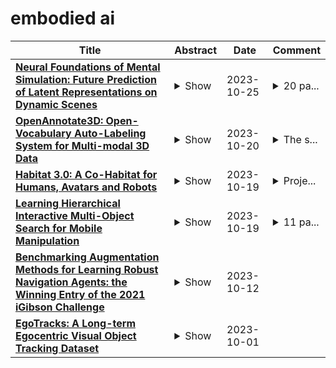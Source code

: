# embodied ai

| **Title** | **Abstract** | **Date** | **Comment** |
| --- | --- | --- | --- |
| **[Neural Foundations of Mental Simulation: Future Prediction of Latent Representations on Dynamic Scenes](http://arxiv.org/abs/2305.11772v2)** | <details><summary>Show</summary><p>Humans and animals have a rich and flexible understanding of the physical world, which enables them to infer the underlying dynamical trajectories of objects and events, plausible future states, and use that to plan and anticipate the consequences of actions. However, the neural mechanisms underlying these computations are unclear. We combine a goal-driven modeling approach with dense neurophysiological data and high-throughput human behavioral readouts to directly impinge on this question. Specifically, we construct and evaluate several classes of sensory-cognitive networks to predict the future state of rich, ethologically-relevant environments, ranging from self-supervised end-to-end models with pixel-wise or object-centric objectives, to models that future predict in the latent space of purely static image-based or dynamic video-based pretrained foundation models. We find strong differentiation across these model classes in their ability to predict neural and behavioral data both within and across diverse environments. In particular, we find that neural responses are currently best predicted by models trained to predict the future state of their environment in the latent space of pretrained foundation models optimized for dynamic scenes in a self-supervised manner. Notably, models that future predict in the latent space of video foundation models that are optimized to support a diverse range of sensorimotor tasks, reasonably match both human behavioral error patterns and neural dynamics across all environmental scenarios that we were able to test. Overall, these findings suggest that the neural mechanisms and behaviors of primate mental simulation are thus far most consistent with being optimized to future predict on dynamic, reusable visual representations that are useful for Embodied AI more generally.</p></details> | 2023-10-25 | <details><summary>20 pa...</summary><p>20 pages, 10 figures, NeurIPS 2023 Camera Ready Version (spotlight)</p></details> |
| **[OpenAnnotate3D: Open-Vocabulary Auto-Labeling System for Multi-modal 3D Data](http://arxiv.org/abs/2310.13398v1)** | <details><summary>Show</summary><p>In the era of big data and large models, automatic annotating functions for multi-modal data are of great significance for real-world AI-driven applications, such as autonomous driving and embodied AI. Unlike traditional closed-set annotation, open-vocabulary annotation is essential to achieve human-level cognition capability. However, there are few open-vocabulary auto-labeling systems for multi-modal 3D data. In this paper, we introduce OpenAnnotate3D, an open-source open-vocabulary auto-labeling system that can automatically generate 2D masks, 3D masks, and 3D bounding box annotations for vision and point cloud data. Our system integrates the chain-of-thought capabilities of Large Language Models (LLMs) and the cross-modality capabilities of vision-language models (VLMs). To the best of our knowledge, OpenAnnotate3D is one of the pioneering works for open-vocabulary multi-modal 3D auto-labeling. We conduct comprehensive evaluations on both public and in-house real-world datasets, which demonstrate that the system significantly improves annotation efficiency compared to manual annotation while providing accurate open-vocabulary auto-annotating results.</p></details> | 2023-10-20 | <details><summary>The s...</summary><p>The source code will be released at https://github.com/Fudan-ProjectTitan/OpenAnnotate3D</p></details> |
| **[Habitat 3.0: A Co-Habitat for Humans, Avatars and Robots](http://arxiv.org/abs/2310.13724v1)** | <details><summary>Show</summary><p>We present Habitat 3.0: a simulation platform for studying collaborative human-robot tasks in home environments. Habitat 3.0 offers contributions across three dimensions: (1) Accurate humanoid simulation: addressing challenges in modeling complex deformable bodies and diversity in appearance and motion, all while ensuring high simulation speed. (2) Human-in-the-loop infrastructure: enabling real human interaction with simulated robots via mouse/keyboard or a VR interface, facilitating evaluation of robot policies with human input. (3) Collaborative tasks: studying two collaborative tasks, Social Navigation and Social Rearrangement. Social Navigation investigates a robot's ability to locate and follow humanoid avatars in unseen environments, whereas Social Rearrangement addresses collaboration between a humanoid and robot while rearranging a scene. These contributions allow us to study end-to-end learned and heuristic baselines for human-robot collaboration in-depth, as well as evaluate them with humans in the loop. Our experiments demonstrate that learned robot policies lead to efficient task completion when collaborating with unseen humanoid agents and human partners that might exhibit behaviors that the robot has not seen before. Additionally, we observe emergent behaviors during collaborative task execution, such as the robot yielding space when obstructing a humanoid agent, thereby allowing the effective completion of the task by the humanoid agent. Furthermore, our experiments using the human-in-the-loop tool demonstrate that our automated evaluation with humanoids can provide an indication of the relative ordering of different policies when evaluated with real human collaborators. Habitat 3.0 unlocks interesting new features in simulators for Embodied AI, and we hope it paves the way for a new frontier of embodied human-AI interaction capabilities.</p></details> | 2023-10-19 | <details><summary>Proje...</summary><p>Project page: http://aihabitat.org/habitat3</p></details> |
| **[Learning Hierarchical Interactive Multi-Object Search for Mobile Manipulation](http://arxiv.org/abs/2307.06125v3)** | <details><summary>Show</summary><p>Existing object-search approaches enable robots to search through free pathways, however, robots operating in unstructured human-centered environments frequently also have to manipulate the environment to their needs. In this work, we introduce a novel interactive multi-object search task in which a robot has to open doors to navigate rooms and search inside cabinets and drawers to find target objects. These new challenges require combining manipulation and navigation skills in unexplored environments. We present HIMOS, a hierarchical reinforcement learning approach that learns to compose exploration, navigation, and manipulation skills. To achieve this, we design an abstract high-level action space around a semantic map memory and leverage the explored environment as instance navigation points. We perform extensive experiments in simulation and the real world that demonstrate that, with accurate perception, the decision making of HIMOS effectively transfers to new environments in a zero-shot manner. It shows robustness to unseen subpolicies, failures in their execution, and different robot kinematics. These capabilities open the door to a wide range of downstream tasks across embodied AI and real-world use cases.</p></details> | 2023-10-19 | <details><summary>11 pa...</summary><p>11 pages, 6 figures, Accepted for publication in RA-L. Code and Models: http://himos.cs.uni-freiburg.de/</p></details> |
| **[Benchmarking Augmentation Methods for Learning Robust Navigation Agents: the Winning Entry of the 2021 iGibson Challenge](http://arxiv.org/abs/2109.10493v3)** | <details><summary>Show</summary><p>Recent advances in deep reinforcement learning and scalable photorealistic simulation have led to increasingly mature embodied AI for various visual tasks, including navigation. However, while impressive progress has been made for teaching embodied agents to navigate static environments, much less progress has been made on more dynamic environments that may include moving pedestrians or movable obstacles. In this study, we aim to benchmark different augmentation techniques for improving the agent's performance in these challenging environments. We show that adding several dynamic obstacles into the scene during training confers significant improvements in test-time generalization, achieving much higher success rates than baseline agents. We find that this approach can also be combined with image augmentation methods to achieve even higher success rates. Additionally, we show that this approach is also more robust to sim-to-sim transfer than image augmentation methods. Finally, we demonstrate the effectiveness of this dynamic obstacle augmentation approach by using it to train an agent for the 2021 iGibson Challenge at CVPR, where it achieved 1st place for Interactive Navigation. Video link: https://www.youtube.com/watch?v=HxUX2HeOSE4</p></details> | 2023-10-12 |  |
| **[EgoTracks: A Long-term Egocentric Visual Object Tracking Dataset](http://arxiv.org/abs/2301.03213v5)** | <details><summary>Show</summary><p>Visual object tracking is a key component to many egocentric vision problems. However, the full spectrum of challenges of egocentric tracking faced by an embodied AI is underrepresented in many existing datasets; these tend to focus on relatively short, third-person videos. Egocentric video has several distinguishing characteristics from those commonly found in past datasets: frequent large camera motions and hand interactions with objects commonly lead to occlusions or objects exiting the frame, and object appearance can change rapidly due to widely different points of view, scale, or object states. Embodied tracking is also naturally long-term, and being able to consistently (re-)associate objects to their appearances and disappearances over as long as a lifetime is critical. Previous datasets under-emphasize this re-detection problem, and their "framed" nature has led to adoption of various spatiotemporal priors that we find do not necessarily generalize to egocentric video. We thus introduce EgoTracks, a new dataset for long-term egocentric visual object tracking. Sourced from the Ego4D dataset, this new dataset presents a significant challenge to recent state-of-the-art single-object tracking models, which we find score poorly on traditional tracking metrics for our new dataset, compared to popular benchmarks. We further show improvements that can be made to a STARK tracker to significantly increase its performance on egocentric data, resulting in a baseline model we call EgoSTARK. We publicly release our annotations and benchmark, hoping our dataset leads to further advancements in tracking.</p></details> | 2023-10-01 |  |